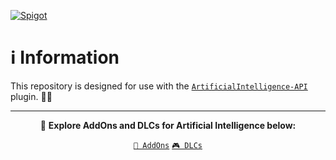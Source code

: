 [![Spigot](https://raw.githubusercontent.com/intergrav/devins-badges/refs/heads/v3/assets/cozy/available/spigot_vector.svg)](https://www.spigotmc.org/resources/mcengine-artificialintelligence-engine.124931/)

# ℹ️ Information

This repository is designed for use with the [`ArtificialIntelligence-API`](https://github.com/MCEngine/artificialintelligence-api) plugin. 🤖🔌

---

<div align="center">

🎯 **Explore AddOns and DLCs for Artificial Intelligence below:**

[`🧩 AddOns`](https://github.com/topics/mcengine-artificialintelligence-addon)
[`🎮 DLCs`](https://github.com/topics/mcengine-artificialintelligence-dlc)

</div>
